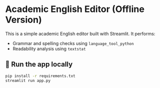 # Academic English Editor (Offline Version)

This is a simple academic English editor built with Streamlit. It performs:

- Grammar and spelling checks using `language_tool_python`
- Readability analysis using `textstat`

## 🚀 Run the app locally

```bash
pip install -r requirements.txt
streamlit run app.py
